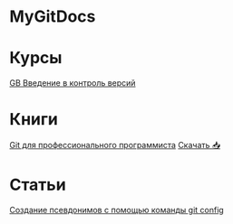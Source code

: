 # MyGitDocs

# Курсы

[GB Введение в контроль версий](/GBGit/README.md)

# Книги

[Git для профессионального программиста](/Git_for_a_professional_programmer.pdf) [Скачать 📥](https://github.com/Palex068/MyGitDocs/raw/main/Git_for_a_professional_programmer.pdf)


# Статьи

[Создание псевдонимов с помощью команды git config](/alias.md)<br>

